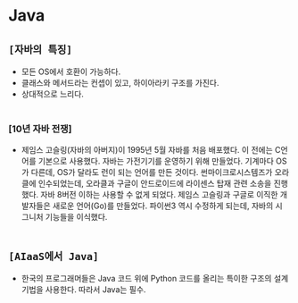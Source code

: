 # Java

## `[자바의 특징]`
* 모든 OS에서 호환이 가능하다.
* 클래스와 메서드라는 컨셉이 있고, 하이아라키 구조를 가진다.
* 상대적으로 느리다.<br><br>

### [10년 자바 전쟁]
* 제임스 고슬링(자바의 아버지)이 1995년 5월 자바를 처음 배포했다. 이 전에는 C언어를 기본으로 사용했다. 자바는 가전기기를 운영하기 위해 만들었다. 기계마다 OS가 다른데, OS가 달라도 런이 되는 언어를 만든 것이다. 썬마이크로시스템즈가 오라클에 인수되었는데, 오라클과 구글이 안드로이드에 라이센스 탑재 관련 소송을 진행했다. 자바 8버전 이하는 사용할 수 없게 되었다. 제임스 고슬링과 구글로 이직한 개발자들은 새로운 언어(Go)를 만들었다. 파이썬3 역시 수정하게 되는데, 자바의 시그니처 기능들을 이식했다.<br><br>

## `[AIaaS에서 Java]`
* 한국의 프로그래머들은 Java 코드 위에 Python 코드를 올리는 특이한 구조의 설계 기법을 사용한다. 따라서 Java는 필수.